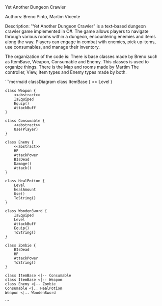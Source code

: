 Yet Another Dungeon Crawler

Authors: Breno Pinto, Martim Vicente

Description:
"Yet Another Dungeon Crawler" is a text-based dungeon crawler game implemented in C#. The game allows players to navigate through various rooms within a dungeon, encountering enemies and items along the way. Players can engage in combat with enemies, pick up items, use consumables, and manage their inventory.

The organization of the code is:
There is base classes made by Breno such as ItemBase, Weapon, Consumable and Enemy.
This classes is used to organize things.
There is the Map and rooms made by Martim
The controller, View, Item types and Enemy types made by both.

´´´mermaid
classDiagram
    class ItemBase {
        <<abstract>>
        Level
    }

    class Weapon {
        <<abstract>>
        IsEquiped
        Equip()
        AttackBuff
    }

    class Consumable {
        <<abstract>>
        Use(Player)
    }

    class Enemy {
        <<abstract>>
        HP
        AttackPower
        BIsDead
        Damage()
        Attack()
    }

    class HealPotion {
        Level
        healAmount
        Use()
        ToString()
    }

    class WoodenSword {
        IsEquiped
        Level
        AttackBuff
        Equip()
        ToString()
    }

    class Zombie {
        BIsDead
        HP
        AttackPower
        ToString()
    }

    class ItemBase <|-- Consumable
    class ItemBase <|-- Weapon
    class Enemy <|-- Zombie
    Consumable <|.. HealPotion
    Weapon <|.. WoodenSword
´´´